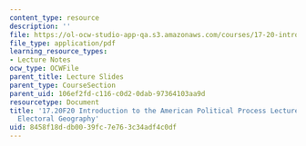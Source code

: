 ```yaml
---
content_type: resource
description: ''
file: https://ol-ocw-studio-app-qa.s3.amazonaws.com/courses/17-20-introduction-to-the-american-political-process-fall-2020/8458f18ddb0039fc7e763c34adf4c0df_MIT17_20F20_lec5.pdf
file_type: application/pdf
learning_resource_types:
- Lecture Notes
ocw_type: OCWFile
parent_title: Lecture Slides
parent_type: CourseSection
parent_uid: 106ef2fd-c116-c0d2-0dab-97364103aa9d
resourcetype: Document
title: '17.20F20 Introduction to the American Political Process Lecture Slides 5:
  Electoral Geography'
uid: 8458f18d-db00-39fc-7e76-3c34adf4c0df
---
```

